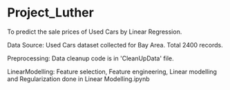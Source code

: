 # Project_Luther
To predict the sale prices of Used Cars by Linear Regression.

Data Source: Used Cars dataset collected for Bay Area. Total 2400 records.

Preprocessing: Data cleanup code is in 'CleanUpData' file.

LinearModelling: Feature selection, Feature engineering, Linear modelling and Regularization done in Linear Modelling.ipynb

